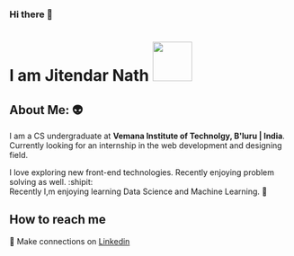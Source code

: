 ### Hi there 👋
<!--
**jitendarnath/jitendarnath** is a ✨ _special_ ✨ repository because its `README.md` (this file) appears on your GitHub profile.

Here are some ideas to get you started:

- 🔭 I’m currently working on ...
- 🌱 I’m currently learning ...
- 👯 I’m looking to collaborate on ...
- 🤔 I’m looking for help with ...
- 💬 Ask me about ...
- 📫 How to reach me: ...
- 😄 Pronouns: ...
- ⚡ Fun fact: ...
-->
# I am Jitendar Nath <img src="https://camo.githubusercontent.com/b0fa06ee100360ae8811a115c133de7848891e3b/68747470733a2f2f6769746875622e6769746875626173736574732e636f6d2f696d616765732f6d6f6e612d776869737065722e676966" width="70" height="70" />


## About Me:  :alien:
I am a CS undergraduate at **Vemana Institute of Technolgy, B'luru | India**. </br>
Currently looking for an internship in the web development and designing field.

I love exploring new front-end technologies. Recently enjoying problem solving as well. :shipit: </br>
Recently I,m enjoying learning Data Science and Machine Learning. 🌱

## How to reach me </br>
:handshake: Make connections on [Linkedin](https://www.linkedin.com/in/jitendarnath/)
          
